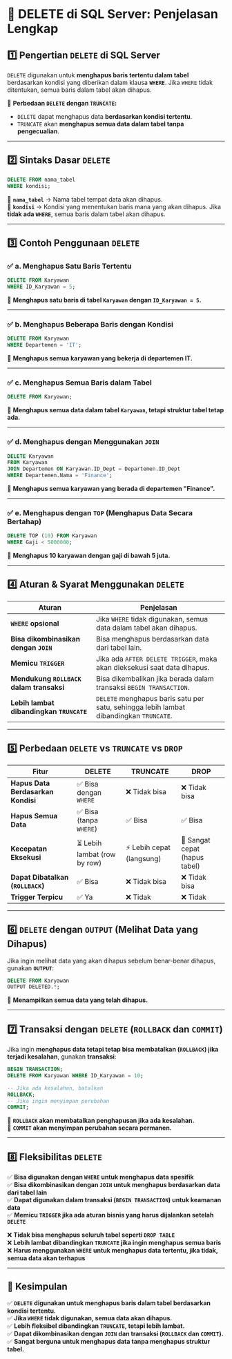 # **📌 DELETE di SQL Server: Penjelasan Lengkap**  

## **1️⃣ Pengertian `DELETE` di SQL Server**
`DELETE` digunakan untuk **menghapus baris tertentu dalam tabel** berdasarkan kondisi yang diberikan dalam klausa **`WHERE`**. Jika `WHERE` tidak ditentukan, semua baris dalam tabel akan dihapus.

📌 **Perbedaan `DELETE` dengan `TRUNCATE`:**  
- `DELETE` dapat menghapus data **berdasarkan kondisi tertentu**.
- `TRUNCATE` akan **menghapus semua data dalam tabel tanpa pengecualian**.

---

## **2️⃣ Sintaks Dasar `DELETE`**
```sql
DELETE FROM nama_tabel
WHERE kondisi;
```
🔹 **`nama_tabel`** → Nama tabel tempat data akan dihapus.  
🔹 **`kondisi`** → Kondisi yang menentukan baris mana yang akan dihapus. Jika **tidak ada `WHERE`**, semua baris dalam tabel akan dihapus.  

---

## **3️⃣ Contoh Penggunaan `DELETE`**
### **✅ a. Menghapus Satu Baris Tertentu**
```sql
DELETE FROM Karyawan
WHERE ID_Karyawan = 5;
```
📌 **Menghapus satu baris di tabel `Karyawan` dengan `ID_Karyawan = 5`.**

---

### **✅ b. Menghapus Beberapa Baris dengan Kondisi**
```sql
DELETE FROM Karyawan
WHERE Departemen = 'IT';
```
📌 **Menghapus semua karyawan yang bekerja di departemen IT.**

---

### **✅ c. Menghapus Semua Baris dalam Tabel**
```sql
DELETE FROM Karyawan;
```
📌 **Menghapus semua data dalam tabel `Karyawan`, tetapi struktur tabel tetap ada.**

---

### **✅ d. Menghapus dengan Menggunakan `JOIN`**
```sql
DELETE Karyawan
FROM Karyawan
JOIN Departemen ON Karyawan.ID_Dept = Departemen.ID_Dept
WHERE Departemen.Nama = 'Finance';
```
📌 **Menghapus semua karyawan yang berada di departemen "Finance".**

---

### **✅ e. Menghapus dengan `TOP` (Menghapus Data Secara Bertahap)**
```sql
DELETE TOP (10) FROM Karyawan
WHERE Gaji < 5000000;
```
📌 **Menghapus 10 karyawan dengan gaji di bawah 5 juta.**

---

## **4️⃣ Aturan & Syarat Menggunakan `DELETE`**
| **Aturan** | **Penjelasan** |
|------------|---------------|
| **`WHERE` opsional** | Jika `WHERE` tidak digunakan, semua data dalam tabel akan dihapus. |
| **Bisa dikombinasikan dengan `JOIN`** | Bisa menghapus berdasarkan data dari tabel lain. |
| **Memicu `TRIGGER`** | Jika ada `AFTER DELETE TRIGGER`, maka akan dieksekusi saat data dihapus. |
| **Mendukung `ROLLBACK` dalam transaksi** | Bisa dikembalikan jika berada dalam transaksi `BEGIN TRANSACTION`. |
| **Lebih lambat dibandingkan `TRUNCATE`** | `DELETE` menghapus baris satu per satu, sehingga lebih lambat dibandingkan `TRUNCATE`. |

---

## **5️⃣ Perbedaan `DELETE` vs `TRUNCATE` vs `DROP`**
| **Fitur** | **DELETE** | **TRUNCATE** | **DROP** |
|----------|------------|-------------|---------|
| **Hapus Data Berdasarkan Kondisi** | ✅ Bisa dengan `WHERE` | ❌ Tidak bisa | ❌ Tidak bisa |
| **Hapus Semua Data** | ✅ Bisa (tanpa `WHERE`) | ✅ Bisa | ✅ Bisa |
| **Kecepatan Eksekusi** | ⏳ Lebih lambat (row by row) | ⚡ Lebih cepat (langsung) | 🚀 Sangat cepat (hapus tabel) |
| **Dapat Dibatalkan (`ROLLBACK`)** | ✅ Bisa | ❌ Tidak bisa | ❌ Tidak bisa |
| **Trigger Terpicu** | ✅ Ya | ❌ Tidak | ❌ Tidak |

---

## **6️⃣ `DELETE` dengan `OUTPUT` (Melihat Data yang Dihapus)**
Jika ingin melihat data yang akan dihapus sebelum benar-benar dihapus, gunakan **`OUTPUT`**:

```sql
DELETE FROM Karyawan
OUTPUT DELETED.*;
```
📌 **Menampilkan semua data yang telah dihapus.**

---

## **7️⃣ Transaksi dengan `DELETE` (`ROLLBACK` dan `COMMIT`)**
Jika ingin **menghapus data tetapi tetap bisa membatalkan (`ROLLBACK`) jika terjadi kesalahan**, gunakan **transaksi**:

```sql
BEGIN TRANSACTION;
DELETE FROM Karyawan WHERE ID_Karyawan = 10;

-- Jika ada kesalahan, batalkan
ROLLBACK;
-- Jika ingin menyimpan perubahan
COMMIT;
```
📌 **`ROLLBACK` akan membatalkan penghapusan jika ada kesalahan.**  
📌 **`COMMIT` akan menyimpan perubahan secara permanen.**

---

## **8️⃣ Fleksibilitas `DELETE`**
✅ **Bisa digunakan dengan `WHERE` untuk menghapus data spesifik**  
✅ **Bisa dikombinasikan dengan `JOIN` untuk menghapus berdasarkan data dari tabel lain**  
✅ **Dapat digunakan dalam transaksi (`BEGIN TRANSACTION`) untuk keamanan data**  
✅ **Memicu `TRIGGER` jika ada aturan bisnis yang harus dijalankan setelah `DELETE`**  

❌ **Tidak bisa menghapus seluruh tabel seperti `DROP TABLE`**  
❌ **Lebih lambat dibandingkan `TRUNCATE` jika ingin menghapus semua baris**  
❌ **Harus menggunakan `WHERE` untuk menghapus data tertentu, jika tidak, semua data akan terhapus**  

---

## **🚀 Kesimpulan**
✅ **`DELETE` digunakan untuk menghapus baris dalam tabel berdasarkan kondisi tertentu.**  
✅ **Jika `WHERE` tidak digunakan, semua data akan dihapus.**  
✅ **Lebih fleksibel dibandingkan `TRUNCATE`, tetapi lebih lambat.**  
✅ **Dapat dikombinasikan dengan `JOIN` dan transaksi (`ROLLBACK` dan `COMMIT`).**  
✅ **Sangat berguna untuk menghapus data tanpa menghapus struktur tabel.**  
